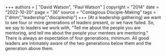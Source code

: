 +++
authors = [
  "David Watson",
  "Paul Watson"
]
copyright = "2014"
date = "2022-10-20"
page = "36"
source = "Contagious Disciple-Making"
tags = ["dmm","leadership","discipleship"]
+++
[At a leadership gathering] we want to see four or more generations of leaders present, or we have failed. So, we say to leaders we work with, "Tell me about the people you are mentoring, and tell me about the people your mentees are mentoring." There is always an expectation of four generations, minimum. All good leaders are intimately aware of the two generations below them and the generation above them.
